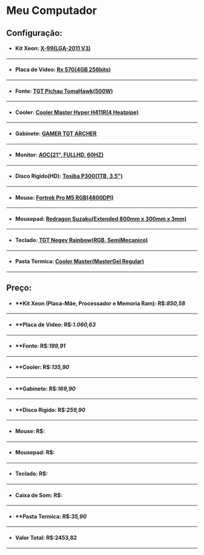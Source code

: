# **Meu Computador**



## **Configuração:**

* #### **Kit Xeon: [X-99(LGA-2011 V3)](https://pt.aliexpress.com/item/4000600178445.html?spm=a2g0n.detail.0.0.4e045304zQTdX4&gps-id=storeRecommendH5&scm=1007.18500.187585.0&scm_id=1007.18500.187585.0&scm-url=1007.18500.187585.0&pvid=c8a46776-684c-4674-a1bd-00689d5ec7b0&_t=gps-id%3AstoreRecommendH5%2Cscm-url%3A1007.18500.187585.0%2Cpvid%3Ac8a46776-684c-4674-a1bd-00689d5ec7b0%2Ctpp_buckets%3A668%230%23131923%234_668%23888%233325%2318_668%232846%238110%231995_668%232717%237565%23703__668%233374%2315176%23892&browser_id=c41216f7a5bc401baad9922fddd8e03c&aff_trace_key=2ed73ca177e6488d94ac77cb11bf3199-1605033670197-08741-UneMJZVf&aff_platform=msite&m_page_id=wjezf2j2vgicaqrg176ebe54a211472d4a0d0abb2f&gclid=&_imgsrc_=ae01.alicdn.com%2Fkf%2FH5b62b0eb167b48b08013941cbd6eb8a2O.jpg_640x640Q90.jpg_.webp)**

-------
* #### **Placa de Video: [Rx 570(4GB 256bits)](https://pt.aliexpress.com/item/4000345978114.html?spm=a2g0o.productlist.0.0.5c5a3ab6qnzZUg&ws_ab_test=searchweb0_0%2Csearchweb201602_%2Csearchweb201603_&algo_pvid=67ae189b-67e3-4ef4-b2b5-df9c9776da0a&aff_platform=portals-tool&btsid=0ab6f82416002327549634142e5603&sk=_dSwUss7&aff_trace_key=8e0431e0b9194ca48923f7dcc2f2a086-1610627557165-00572-_dSwUss7&terminal_id=66ada811919147bfa10f13f8b8ef6737&tmLog=new_Detail&algo_expid=67ae189b-67e3-4ef4-b2b5-df9c9776da0a-7)**

-------
* #### **Fonte: [TGT Pichau TomaHawk(500W)](https://www.pichau.com.br/hardware/fonte/fonte-tgt-tomahawk-500w-preto-tmwk500?__cf_chl_jschl_tk__=86b9d7e57071a620e13713fe098748f0a0ebd146-1601474656-0-Aes2CGxZd3rj-zhxP0jeHC3mMVf0TjJR6XzcjqmttrNipaPSjdz8TykgYa1CWrvwLuJOQeqQ8PtkJ12bbGD4UxNq4f-xC8cE-cTKN_8Em0yMMILrbYLUiV_8x3QD6wVbidQiEz_AJK64wGfye7sRG9hd5bc_LBPvUq6ZH_TzwP4Q067yOaJfMgKB-BW-ttqBpHnPdfZ47ngh8NcMos0CHlG2W94EFeOTiOclRxbei7VfBpPS_DKgp3UQXags6uXF1dB8hVmZ4e4147b0VnOI6AHfmEZ_4QI9PUym4NdWJCjZIu_VQ4MISuslpy_E0NmQSGe3qm2TxtlTu-EQ5kU53Oo)**

-------
* #### **Cooler: [Cooler Master Hyper H411R(4 Heatpipe)](https://www.terabyteshop.com.br/produto/9111/cooler-master-hyper-h411r-rr-h411-20pw-r1-intelamd)**

-------
* #### **Gabinete: [GAMER TGT ARCHER](https://www.pichau.com.br/hardware/gabinete/gabinete-gamer-tgt-archer-lateral-vidro-tgt-arc-01)**

-------
* #### **Monitor: [AOC(21", FULLHD, 60HZ)](https://www.terabyteshop.com.br/produto/15285/monitor-aoc-215-pol-full-hd-lcd-led-60hz-vga-hdmi-e2270swhen)**

-------
* #### **Disco Rigido(HD): [Tosiba P300(1TB, 3.5")](https://www.kabum.com.br/cgi-local/site/produtos/descricao_ofertas.cgi?codigo=115206)**

-------
* #### **Mouse: [Fortrek Pro M5 RGB(4800DPI)](https://www.pichau.com.br/perifericos/mouse/mouse-gamer-fortrek-pro-m5-rgb-4800dpi-usb-64385)**

-------
* #### **Mousepad: [Redragon Suzaku(Extended 800mm x 300mm x 3mm)](https://www.pichau.com.br/perifericos/mousepad/mousepad-redragon-gamer-suzaku-extended-p003)**

-------
* #### **Teclado: [TGT Negev Rainbow(RGB, SemiMecanico)](https://www.pichau.com.br/teclado-gamer-tgt-negev-rainbow-rgb-tgt-neg-01?gclid=CjwKCAjw2dD7BRASEiwAWCtCbz_-p79PWJNJl_eEDi0-ZsDMo9RT_r5e7Qdl7rQwTVwug2j5p-CGXBoC6EMQAvD_BwE)**

-------
* #### **Pasta Termica: [Cooler Master(MasterGel Regular)](https://www.pichau.com.br/hardware/pasta-termica-e-refrigerantes/pasta-termica-cooler-master-mastergel-regular-mgx-zosg-n15m-r2)**

-------

## **Preço:**

* #### **Kit Xeon (Placa-Mãe, Processador e Memoria Ram): R$:*850,58*
-------

* #### **Placa de Video: R$:*1.060,63*
-------

* #### **Fonte: R$:*199,91*
-------

* #### **Cooler: R$:*135,90*
-------

* #### **Gabinete: R$:*169,90*
-------

* #### **Disco Rigido: R$:*259,90*
-------

* #### **Mouse: R$:**
-------

* #### **Mousepad: R$:**
-------

* #### **Teclado: R$:**
-------

* #### **Caixa de Som: R$:**
-------

* #### **Pasta Termica: R$:*35,90*
-------

* #### **Valor Total: R$:2453,82**
-------
